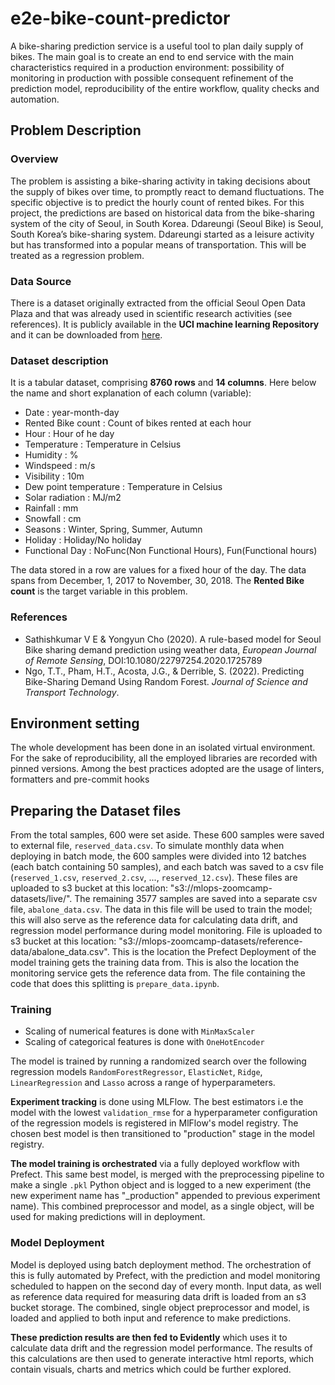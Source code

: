 # e2e-bike-count-predictor

A bike-sharing prediction service is a useful tool to plan daily supply of bikes. The main goal is to create an end to end service with the main characteristics required in a production environment: possibility of monitoring in production with possible consequent refinement of the prediction model, reproducibility of the entire workflow, quality checks and automation.

## Problem Description

### Overview

The problem is assisting a bike-sharing activity in taking decisions about the supply of bikes over time, to promptly react to demand fluctuations. The specific objective is to predict the hourly count of rented bikes. For this project, the predictions are based on historical data from the bike-sharing system of the city of Seoul, in South Korea. Ddareungi (Seoul Bike) is Seoul, South Korea’s bike-sharing system. Ddareungi started as a leisure activity but has transformed into a popular means of transportation. This will be treated as a regression problem.

### Data Source

There is a dataset originally extracted from the official Seoul Open Data Plaza and that was already used in scientific research activities (see references). It is publicly available in the **UCI machine learning Repository** and it can be downloaded from [here](https://archive.ics.uci.edu/dataset/560/seoul+bike+sharing+demand).

### Dataset description

It is a tabular dataset, comprising **8760 rows** and <strong>14 columns</strong>. Here below the name and short explanation of each column (variable):

* Date : year-month-day
* Rented Bike count : Count of bikes rented at each hour
* Hour : Hour of he day
* Temperature : Temperature in Celsius
* Humidity : %
* Windspeed : m/s
* Visibility : 10m
* Dew point temperature : Temperature in Celsius
* Solar radiation : MJ/m2
* Rainfall : mm
* Snowfall : cm
* Seasons : Winter, Spring, Summer, Autumn
* Holiday : Holiday/No holiday
* Functional Day : NoFunc(Non Functional Hours), Fun(Functional hours)

The data stored in a row are values for a fixed hour of the day. The data spans from December, 1, 2017 to November, 30, 2018. The **Rented Bike count** is the target variable in this problem.

### References

* Sathishkumar V E & Yongyun Cho (2020). A rule-based model for Seoul Bike sharing demand prediction using weather data, <em>European Journal of Remote Sensing</em>, DOI:10.1080/22797254.2020.1725789
* Ngo, T.T., Pham, H.T., Acosta, J.G., & Derrible, S. (2022). Predicting Bike-Sharing Demand Using Random Forest. <em>Journal of Science and Transport Technology</em>.

### 

## Environment setting

The whole development has been done in an isolated virtual environment. For the sake of reproducibility, all the employed libraries are recorded with pinned versions. Among the best practices adopted are the usage of linters, formatters and pre-commit hooks

## Preparing the Dataset files

From the total samples, 600 were set aside. These 600 samples were saved to external file, `reserved_data.csv`.
To simulate monthly data when deploying in batch mode, the 600 samples were divided into 12 batches (each batch containing 50 samples), and each batch was saved to a csv file (`reserved_1.csv`, `reserved_2.csv`, ..., `reserved_12.csv`).
These files are uploaded to s3 bucket at this location: "s3://mlops-zoomcamp-datasets/live/".
The remaining 3577 samples are saved into a separate csv file, `abalone_data.csv`. The data in this file will be used to train the model; this will also serve as the reference data for calculating data drift, and regression model performance during model monitoring.
File is uploaded to s3 bucket at this location: "s3://mlops-zoomcamp-datasets/reference-data/abalone\_data.csv". This is the location the Prefect Deployment of the model training gets the training data from. This is also the location the monitoring service gets the reference data from.
The file containing the code that does this splitting is `prepare_data.ipynb`.

### Training

* Scaling of numerical features is done with `MinMaxScaler`
* Scaling of categorical features is done with `OneHotEncoder`

The model is trained by running a randomized search over the following regression models `RandomForestRegressor`, `ElasticNet`, `Ridge`, `LinearRegression` and `Lasso` across a range of hyperparameters.

**Experiment tracking** is done using MLFlow. The best estimators i.e the model with the lowest `validation_rmse` for a hyperparameter configuration of the regression models is registered in MlFlow's model registry.
The chosen best model is then transitioned to "production" stage in the model registry.

**The model training is orchestrated** via a fully deployed workflow with Prefect.
This same best model, is merged with the preprocessing pipeline to make a single `.pkl` Python object and is logged to a new experiment (the new experiment name has "\_production" appended to previous experiment name). This combined preprocessor and model, as a single object, will be used for making predictions will in deployment.

### Model Deployment

Model is deployed using batch deployment method.
The orchestration of this is fully automated by Prefect, with the prediction and model monitoring scheduled to happen on the second day of every month. Input data, as well as reference data required for measuring data drift is loaded from an s3 bucket storage. The combined, single object preprocessor and model, is loaded and applied to both input and reference to make predictions.

**These prediction results are then fed to Evidently** which uses it to calculate data drift and the regression model performance. The results of this calculations are then used to generate interactive html reports, which contain visuals, charts and metrics which could be further explored.